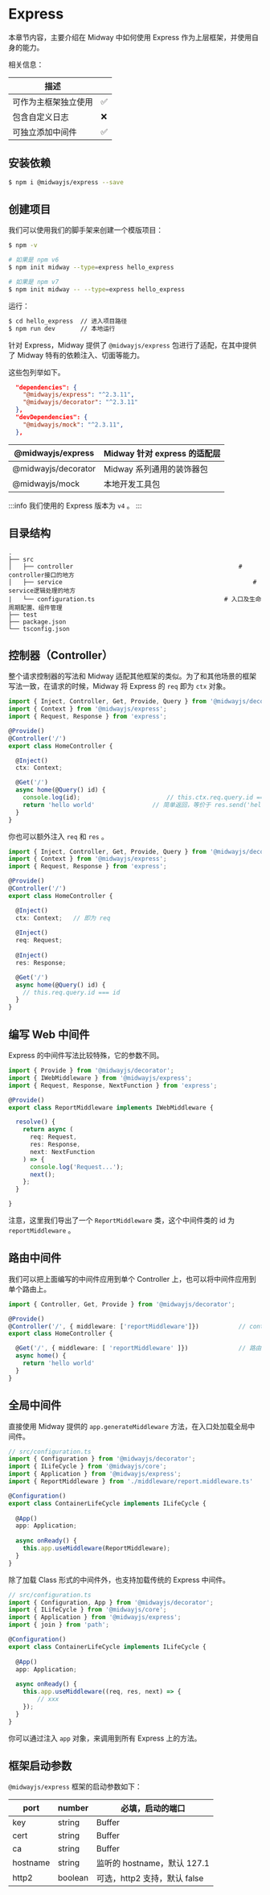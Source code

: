 # Express

本章节内容，主要介绍在 Midway 中如何使用 Express 作为上层框架，并使用自身的能力。



相关信息：

| 描述                 |      |
| -------------------- | ---- |
| 可作为主框架独立使用 | ✅    |
| 包含自定义日志       | ❌    |
| 可独立添加中间件     | ✅    |



## 安装依赖

```bash
$ npm i @midwayjs/express --save
```




## 创建项目


我们可以使用我们的脚手架来创建一个模版项目：
```bash
$ npm -v

# 如果是 npm v6
$ npm init midway --type=express hello_express

# 如果是 npm v7
$ npm init midway -- --type=express hello_express
```
运行：
```bash
$ cd hello_express 	// 进入项目路径
$ npm run dev		// 本地运行
```


针对 Express，Midway 提供了 `@midwayjs/express` 包进行了适配，在其中提供了 Midway 特有的依赖注入、切面等能力。


这些包列举如下。
```json
  "dependencies": {
    "@midwayjs/express": "^2.3.11",
    "@midwayjs/decorator": "^2.3.11"
  },
  "devDependencies": {
    "@midwayjs/mock": "^2.3.11",
  },	
```
| @midwayjs/express | Midway 针对 express 的适配层 |
| --- | --- |
| @midwayjs/decorator | Midway 系列通用的装饰器包 |
| @midwayjs/mock | 本地开发工具包 |

:::info
我们使用的 Express 版本为 `v4` 。
:::


## 目录结构
```
.
├── src
│   ├── controller								 				# controller接口的地方
│   ├── service									 					# service逻辑处理的地方
|   └── configuration.ts									# 入口及生命周期配置、组件管理
├── test  
├── package.json  
└── tsconfig.json
```




## 控制器（Controller）


整个请求控制器的写法和 Midway 适配其他框架的类似。为了和其他场景的框架写法一致，在请求的时候，Midway 将 Express 的 `req` 即为 `ctx` 对象。
```typescript
import { Inject, Controller, Get, Provide, Query } from '@midwayjs/decorator';
import { Context } from '@midwayjs/express';
import { Request, Response } from 'express';

@Provide()
@Controller('/')
export class HomeController {

  @Inject()
  ctx: Context; 

  @Get('/')
  async home(@Query() id) {
    console.log(id);						// this.ctx.req.query.id === id
    return 'hello world'				// 简单返回，等价于 res.send('hello world');
  }
}
```
你也可以额外注入 `req` 和 `res` 。
```typescript
import { Inject, Controller, Get, Provide, Query } from '@midwayjs/decorator';
import { Context } from '@midwayjs/express';
import { Request, Response } from 'express';

@Provide()
@Controller('/')
export class HomeController {

  @Inject()
  ctx: Context;   // 即为 req
  
  @Inject()
  req: Request;
  
  @Inject()
  res: Response;

  @Get('/')
  async home(@Query() id) {
    // this.req.query.id === id
  }
}
```



## 编写 Web 中间件


Express 的中间件写法比较特殊，它的参数不同。


```typescript
import { Provide } from '@midwayjs/decorator';
import { IWebMiddleware } from '@midwayjs/express';
import { Request, Response, NextFunction } from 'express';

@Provide()
export class ReportMiddleware implements IWebMiddleware {

  resolve() {
    return async (
      req: Request, 
      res: Response, 
      next: NextFunction
    ) => {
      console.log('Request...');
      next();
    };
  }

}
```


注意，这里我们导出了一个 `ReportMiddleware` 类，这个中间件类的 id 为 `reportMiddleware` 。


## 路由中间件


我们可以把上面编写的中间件应用到单个 Controller 上，也可以将中间件应用到单个路由上。


```typescript
import { Controller, Get, Provide } from '@midwayjs/decorator';

@Provide()
@Controller('/', { middleware: ['reportMiddleware']})			// controller 级别的中间件
export class HomeController {

  @Get('/', { middleware: [ 'reportMiddleware' ]})				// 路由级别的中间件
  async home() {
    return 'hello world'
  }
}
```


## 全局中间件


直接使用 Midway 提供的 `app.generateMiddleware` 方法，在入口处加载全局中间件。
```typescript
// src/configuration.ts
import { Configuration } from '@midwayjs/decorator';
import { ILifeCycle } from '@midwayjs/core';
import { Application } from '@midwayjs/express';
import { ReportMiddleware } from './middleware/report.middleware.ts'

@Configuration()
export class ContainerLifeCycle implements ILifeCycle {
  
  @App()
  app: Application;
  
  async onReady() {
    this.app.useMiddleware(ReportMiddleware);
  }
}
```


除了加载 Class 形式的中间件外，也支持加载传统的 Express 中间件。
```typescript
// src/configuration.ts
import { Configuration, App } from '@midwayjs/decorator';
import { ILifeCycle } from '@midwayjs/core';
import { Application } from '@midwayjs/express';
import { join } from 'path';

@Configuration()
export class ContainerLifeCycle implements ILifeCycle {
  
  @App()
  app: Application;
  
  async onReady() {
    this.app.useMiddleware((req, res, next) => {
    	// xxx
    });
  }
}
```
你可以通过注入 `app` 对象，来调用到所有 Express 上的方法。


## 框架启动参数


`@midwayjs/express`  框架的启动参数如下：

| port | number | 必填，启动的端口 |
| --- | --- | --- |
| key | string | Buffer | Array<Buffer | Object> | 可选，HTTPS 证书 key |
| cert | string | Buffer | Array<Buffer | Object> | 可选，HTTPS 证书 cert |
| ca | string | Buffer | Array<Buffer | Object> | 可选，HTTPS 证书 ca |
| hostname | string | 监听的 hostname，默认 127.1 |
| http2 | boolean | 可选，http2 支持，默认 false |


